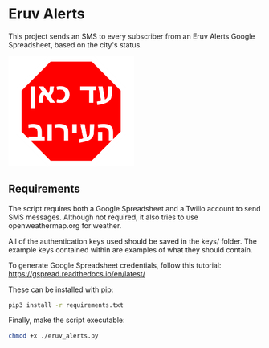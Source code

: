 # Eruv Alerts
This project sends an SMS to every subscriber from an Eruv Alerts Google Spreadsheet, based on the city's status.

<img src="Eruv Logo.png" alt="Eruv Logo" width="250"/>

## Requirements

The script requires both a Google Spreadsheet and a Twilio account to send SMS messages. Although not required, it also tries to use openweathermap.org for weather.

All of the authentication keys used should be saved in the keys/ folder. The example keys contained within are examples of what they should contain.

To generate Google Spreadsheet credentials, follow this tutorial:
https://gspread.readthedocs.io/en/latest/

These can be installed with pip:
```bash
pip3 install -r requirements.txt
```

Finally, make the script executable:
```bash
chmod +x ./eruv_alerts.py
```
